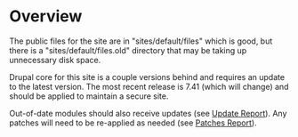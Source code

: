 # Overview

The public files for the site are in "sites/default/files" which is good, but there is a "sites/default/files.old" directory that may be taking up unnecessary disk space.

Drupal core for this site is a couple versions behind and requires an update to the latest version. The most recent release is 7.41 (which will change) and should be applied to maintain a secure site.

Out-of-date modules should also receive updates (see [Update Report](update_report.md)). Any patches will need to be re-applied as needed (see [Patches Report](patches_report.md)).